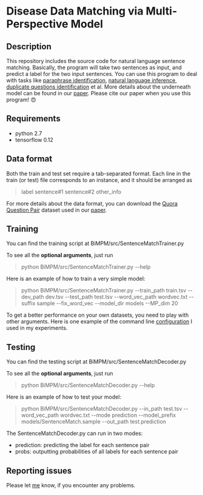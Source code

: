 # Disease Data Matching via  Multi-Perspective Model

## Description
This repository includes the source code for natural language sentence matching. 
Basically, the program will take two sentences as input, and predict a label for the two input sentences. 
You can use this program to deal with tasks like [paraphrase identification](https://aclweb.org/aclwiki/index.php?title=Paraphrase_Identification_%28State_of_the_art%29), [natural language inference](http://nlp.stanford.edu/projects/snli/), [duplicate questions identification](https://data.quora.com/First-Quora-Dataset-Release-Question-Pairs) et al. More details about the underneath model can be found in our [paper](https://arxiv.org/pdf/1702.03814.pdf). Please cite our paper when you use this program! :heart_eyes:

## Requirements
* python 2.7
* tensorflow 0.12

## Data format
Both the train and test set require a tab-separated format.
Each line in the train (or test) file corresponds to an instance, and it should be arranged as
> label	sentence#1	sentence#2	other_info

For more details about the data format, you can download the [Quora Question Pair](https://drive.google.com/file/d/0B0PlTAo--BnaQWlsZl9FZ3l1c28/view?usp=sharing) dataset used in our [paper](https://arxiv.org/pdf/1702.03814.pdf).


## Training
You can find the training script at BiMPM/src/SentenceMatchTrainer.py

To see all the **optional arguments**, just run
> python BiMPM/src/SentenceMatchTrainer.py --help

Here is an example of how to train a very simple model:
> python  BiMPM/src/SentenceMatchTrainer.py --train\_path train.tsv --dev\_path dev.tsv --test\_path test.tsv --word\_vec_path wordvec.txt --suffix sample --fix\_word\_vec --model\_dir models --MP\_dim 20 

To get a better performance on your own datasets, you need to play with other arguments. Here is one example of the command line [configuration](https://drive.google.com/file/d/0B0PlTAo--BnaQ3N4cXR1b0Z0YU0/view?usp=sharing) I used in my experiments.

## Testing
You can find the testing script at BiMPM/src/SentenceMatchDecoder.py


To see all the **optional arguments**, just run
> python BiMPM/src/SentenceMatchDecoder.py --help

Here is an example of how to test your model:
> python  BiMPM/src/SentenceMatchDecoder.py --in\_path test.tsv --word\_vec\_path wordvec.txt --mode prediction --model\_prefix models/SentenceMatch.sample --out\_path test.prediction

The SentenceMatchDecoder.py can run in two modes:
* prediction: predicting the label for each sentence pair
* probs: outputting probabilities of all labels for each sentence pair

## Reporting issues
Please let [me](https://zhiguowang.github.io/) know, if you encounter any problems.

